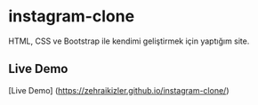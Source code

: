 # instagram-clone
HTML, CSS ve Bootstrap ile kendimi geliştirmek için yaptığım site.

## Live Demo
[Live Demo] (https://zehraikizler.github.io/instagram-clone/)
